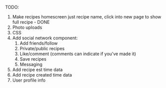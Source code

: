 TODO:

1. Make recipes homescreen just recipe name, click into new page to show full recipe - DONE
2. Photo uploads
3. CSS
4. Add social network component:
	1. Add friends/follow
	2. Private/public recipes
	3. Like/comment (comments can indicate if you've made it)
	4. Save recipes
	5. Messaging
5. Add recipe est time data
6. Add recipe created time data
7. User profile info
